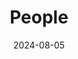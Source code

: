 ---
title: People
date: 2024-08-05

type: landing

sections:
  - block: people
    content:
      title: EMM
      # Choose which groups/teams of users to display.
      #   Edit `user_groups` in each user's profile to add them to one or more of these groups.
      user_groups:
          - Staff Scientists
          - Postdoctoral scientists
          - Predoctoral scientists
          - Technicians
          - Close collaborators
          - Former members
      sort_by: Params.last_name
      sort_ascending: true
    design:
      show_interests: false
      show_role: true
      show_social: true
---